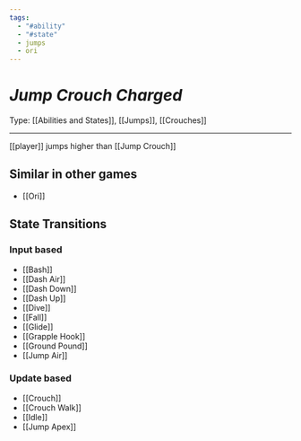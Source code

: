 ```yaml
---
tags:
  - "#ability"
  - "#state"
  - jumps
  - ori
---
```

# _Jump Crouch Charged_

Type: [[Abilities and States]], [[Jumps]], [[Crouches]]

----


[[player]] jumps higher than [[Jump Crouch]]


## Similar in other games

* [[Ori]]
## State Transitions

### Input based

* [[Bash]]
* [[Dash Air]]
* [[Dash Down]]
* [[Dash Up]]
* [[Dive]]
* [[Fall]]
* [[Glide]]
* [[Grapple Hook]]
* [[Ground Pound]]
* [[Jump Air]]

### Update based

* [[Crouch]]
* [[Crouch Walk]]
* [[Idle]]
* [[Jump Apex]]